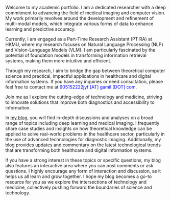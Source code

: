 Welcome to my academic portfolio. I am a dedicated researcher with a deep commitment to advancing the field of medical imaging and computer vision. My work primarily revolves around the development and refinement of multi-modal models, which integrate various forms of data to enhance learning and predictive accuracy.

Currently, I am engaged as a Part-Time Research Assistant (PT RA) at HKMU, where my research focuses on Natural Language Processing (NLP) and Vision-Language Models (VLM). I am particularly fascinated by the potential of foundation models in transforming information retrieval systems, making them more intuitive and efficient.

Through my research, I aim to bridge the gap between theoretical computer science and practical, impactful applications in healthcare and digital information systems. If you have any inquiries or need consultation, please feel free to contact me at <span style="color: blue;">905152222jyf [AT] gamil [DOT] com</span>.

Join me as I explore the cutting-edge of technology and medicine, striving to innovate solutions that improve both diagnostics and accessibility to information.

In [my blog](https://jefferyjiang-yf.github.io/), you will find in-depth discussions and analyses on a broad range of topics including deep learning and medical imaging. I frequently share case studies and insights on how theoretical knowledge can be applied to solve real-world problems in the healthcare sector, particularly in the use of advanced technologies for diagnostic imaging. Additionally, my blog provides updates and commentary on the latest technological trends that are transforming both healthcare and digital information systems.

If you have a strong interest in these topics or specific questions, my blog also features an interactive area where you can post comments or ask questions. I highly encourage any form of interaction and discussion, as it helps us all learn and grow together. I hope my blog becomes a go-to resource for you as we explore the intersections of technology and medicine, collectively pushing forward the boundaries of science and technology.